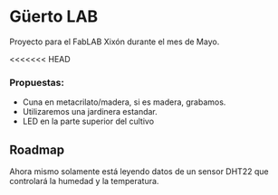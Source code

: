 # Güerto LAB

Proyecto para el FabLAB Xixón durante el mes de Mayo.

<<<<<<< HEAD


### Propuestas:

* Cuna en metacrilato/madera, si es madera, grabamos.
* Utilizaremos una jardinera estandar.
* LED en la parte superior del cultivo
## Roadmap

Ahora mismo solamente está leyendo datos de un sensor DHT22 que controlará la humedad y la temperatura.
